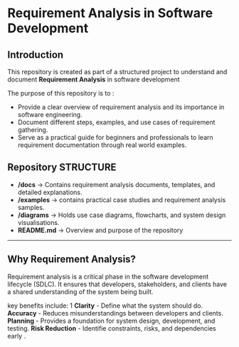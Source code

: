 # Requirement Analysis in Software Development 

## Introduction 
This repository is created as part of a structured project to understand and document **Requirement Analysis** in software development

The purpose of this repository is to :
- Provide a clear overview of requirement analysis and its importance in software engineering.
- Document different steps, examples, and use cases of requirement gathering.
- Serve as a practical guide for beginners and professionals to learn requirement documentation through real world examples.

## Repository STRUCTURE 
- **/docs** → Contains requirement analysis documents, templates, and detailed explanations.
- **/examples** → contains practical case studies and requirement analysis samples.
- **/diagrams** → Holds use case diagrams, flowcharts, and system design visualisations.
- **README.md** → Overview and purpose of the repository 

---

## Why Requirement Analysis?
Requirement analysis is a critical phase in the software development lifecycle (SDLC).
It ensures that developers, stakeholders, and clients have a shared understanding of the system being built.

key benefits include:
1 **Clarity** - Define what the system should do.
**Accuracy** - Reduces misunderstandings between developers and clients.
**Planning** - Provides a foundation for system design, development, and testing.
**Risk Reduction** - Identifie constraints, risks, and dependencies early .